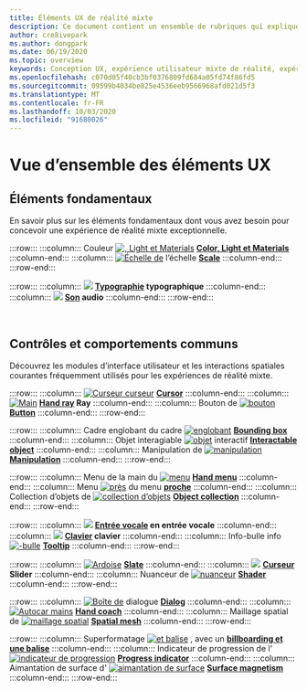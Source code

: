 ```yaml
---
title: Éléments UX de réalité mixte
description: Ce document contient un ensemble de rubriques qui expliquent comment concevoir des appareils de réalité mixte.
author: cre8ivepark
ms.author: dongpark
ms.date: 06/19/2020
ms.topic: overview
keywords: Conception UX, expérience utilisateur mixte de réalité, expérience utilisateur, modèles d’application, contrôles, style, HoloLens, interaction, interaction spatiale, interface utilisateur spatiale, éléments UX, comportements, blocs de construction, typographie, couleur
ms.openlocfilehash: c070d05f40cb3bf0376809fd684a05fd74f86fd5
ms.sourcegitcommit: 09599b4034be825e4536eeb9566968afd021d5f3
ms.translationtype: MT
ms.contentlocale: fr-FR
ms.lasthandoff: 10/03/2020
ms.locfileid: "91680026"
---
```

# <a name="ux-elements-overview"></a>Vue d’ensemble des éléments UX
## <a name="foundational-elements"></a>Éléments fondamentaux
En savoir plus sur les éléments fondamentaux dont vous avez besoin pour concevoir une expérience de réalité mixte exceptionnelle.

:::row:::
    :::column:::
       Couleur [ ![ , Light et Materials](images/640px-fragments.png)](color-light-and-materials.md) **[Color, Light et Materials](color-light-and-materials.md)**
    :::column-end:::
    :::column:::
       [ ![ Échelle de](images/volvo-cars-microsoft-hololens-experience01-640px.png)](scale.md) l’échelle **[Scale](scale.md)**
    :::column-end:::
:::row-end:::

:::row:::
    :::column:::
       [ ![](images/typography-cover.png)](typography.md) **[Typographie](typography.md) typographique**
    :::column-end:::
    :::column:::
       [ ![](images/spatialaudio.png)](spatial-sound-design.md) **[Son](spatial-sound-design.md) audio**
    :::column-end:::
:::row-end:::

<br>

## <a name="common-controls-and-behaviors"></a>Contrôles et comportements communs
Découvrez les modules d’interface utilisateur et les interactions spatiales courantes fréquemment utilisés pour les expériences de réalité mixte.

:::row:::
    :::column:::
       [ ![ Curseur curseur](images/UX_Hero_Cursor.jpg)](cursors.md) **[Cursor](cursors.md)**
    :::column-end:::
    :::column:::
       [ ![ Main](images/UX_Hero_HandRay.jpg)](point-and-commit.md) **[Hand ray](point-and-commit.md) Ray**
    :::column-end:::
    :::column:::
       Bouton de [ ![ bouton](images/UX_Hero_Button.jpg)](button.md) **[Button](button.md)**
    :::column-end:::
:::row-end:::

:::row:::
    :::column:::
       Cadre englobant du cadre [ ![ englobant](images/UX_Hero_BoundingBox.jpg)](app-bar-and-bounding-box.md) **[Bounding box](app-bar-and-bounding-box.md)**
    :::column-end:::
    :::column:::
       Objet interagiable [ ![ objet](images/UX_Hero_Interactable.jpg)](interactable-object.md) interactif **[Interactable object](interactable-object.md)**
    :::column-end:::
    :::column:::
       Manipulation de [ ![ manipulation](images/UX_Hero_Manipulation.jpg)](direct-manipulation.md) **[Manipulation](direct-manipulation.md)**
    :::column-end:::
:::row-end:::

:::row:::
    :::column:::
       Menu de la main du [ ![ menu](images/UX_Hero_HandMenu.jpg)](hand-menu.md) **[Hand menu](hand-menu.md)**
    :::column-end:::
    :::column:::
       Menu [ ![ près](images/UX_Hero_NearMenu.jpg)](near-menu.md) du menu **[proche](near-menu.md)**
    :::column-end:::
    :::column:::
       Collection d’objets de [ ![ collection d’objets](images/UX_Hero_ObjectCollection.jpg)](object-collection.md) **[Object collection](object-collection.md)**
    :::column-end:::
:::row-end:::

:::row:::
    :::column:::
       [ ![](images/UX_Hero_VoiceCommand.jpg)](voice-input.md) **[Entrée vocale](voice-input.md) en entrée vocale**
    :::column-end:::
    :::column:::
       [ ![](images/UX_Hero_Keyboard.jpg)](keyboard.md) **[Clavier](keyboard.md) clavier**
    :::column-end:::
    :::column:::
       Info-bulle info [ ![ -bulle](images/UX_Hero_Tooltip.jpg)](tooltip.md) **[Tooltip](tooltip.md)**
    :::column-end:::
:::row-end:::

:::row:::
    :::column:::
       [ ![ Ardoise](images/UX_Hero_Slate.jpg)](slate.md) **[Slate](slate.md)**
    :::column-end:::
    :::column:::
       [ ![](images/UX_Hero_Slider.jpg)](slider.md) **[Curseur](slider.md) Slider**
    :::column-end:::
    :::column:::
        Nuanceur de [ ![ nuanceur](images/UX_Hero_StandardShader.jpg)](shader.md) **[Shader](shader.md)**
    :::column-end:::
:::row-end:::

:::row:::
    :::column:::
       [ ![ Boîte de](images/MRTK_UX_Dialog.jpg)](dialog-ui.md) dialogue **[Dialog](dialog-ui.md)**
    :::column-end:::
    :::column:::
       [ ![ Autocar mains](images/HandCoach/MRTK_handCoach.jpg)](hand-coach.md) **[Hand coach](hand-coach.md)**
    :::column-end:::
    :::column:::
       Maillage spatial de [ ![ maillage spatial](images/MRTK_PulseShader_SpatialMesh.gif)](spatial-mesh-ux.md) **[Spatial mesh](spatial-mesh-ux.md)**
    :::column-end:::
:::row-end:::

:::row:::
    :::column:::
        Superformatage [ ![ et balise](images/MRTK_TagAlong.gif)](billboarding-and-tag-along.md) , avec un **[billboarding et une balise](billboarding-and-tag-along.md)**
    :::column-end:::
    :::column:::
       Indicateur de progression de l' [ ![ indicateur de progression](images/MRTK_ProgressIndicator.gif)](progress.md) **[Progress indicator](progress.md)**
    :::column-end:::
    :::column:::
       Aimantation de surface d' [ ![ aimantation de surface](images/MRTK_SurfaceMagnetism.gif)](surface-magnetism.md) **[Surface magnetism](surface-magnetism.md)**
    :::column-end:::
:::row-end:::

<br>
